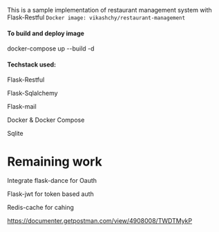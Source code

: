 This is a sample implementation of restaurant management system with Flask-Restful
````Docker image: vikashchy/restaurant-management````

#### To build and deploy image
docker-compose up --build -d 

#### Techstack used:
Flask-Restful

Flask-Sqlalchemy

Flask-mail

Docker & Docker Compose

Sqlite

# Remaining work
Integrate flask-dance for Oauth

Flask-jwt for token based auth

Redis-cache for cahing

https://documenter.getpostman.com/view/4908008/TWDTMykP

